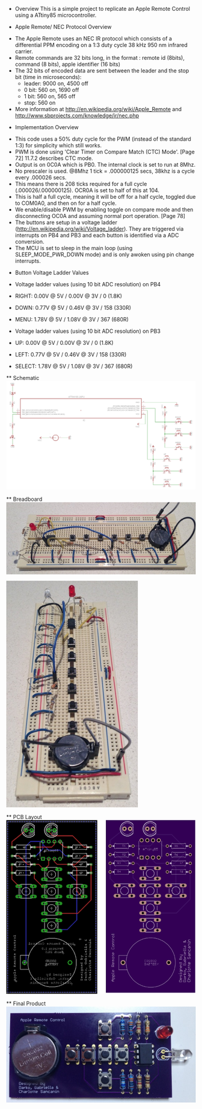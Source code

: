 * Overview
This is a simple project to replicate an Apple Remote Control using a ATtiny85 microcontroller.

* Apple Remote/ NEC Protocol Overview
- The Apple Remote uses an NEC IR protocol which consists of a differential PPM encoding on a 1:3 duty cycle 38 kHz 950 nm infrared carrier.
- Remote commands are 32 bits long, in the format : remote id (8bits), command (8 bits), apple identifier (16 bits)
- The 32 bits of encoded data are sent between the leader and the stop bit (time in microseconds):
  - leader: 9000 on, 4500 off
  - 0 bit: 560 on, 1690 off
  - 1 bit: 560 on, 565 off
  - stop: 560 on
- More information at http://en.wikipedia.org/wiki/Apple_Remote and http://www.sbprojects.com/knowledge/ir/nec.php

* Implementation Overview
- This code uses a 50% duty cycle for the PWM (instead of the standard 1:3) for simplicity which still works.
- PWM is done using 'Clear Timer on Compare Match (CTC) Mode'. [Page 72] 11.7.2 describes CTC mode.
- Output is on 0C0A which is PB0. The internal clock is set to run at 8Mhz.
- No prescaler is used. @8Mhz 1 tick = .000000125 secs, 38khz is a cycle every .000026 secs. 
- This means there is 208 ticks required for a full cycle (.000026/.000000125). OCR0A is set to half of this at 104.
- This is half a full cycle, meaning it will be off for a half cycle, toggled due to COM0A0, and then on for a half cycle.
- We enable/disable PWM by enabling toggle on compare mode and then disconnecting OC0A and assuming normal port operation. [Page 78]
- The buttons are setup in a voltage ladder (http://en.wikipedia.org/wiki/Voltage_ladder). They are triggered via interrupts on PB4 and PB3 and each button is identified via a ADC conversion.
- The MCU is set to sleep in the main loop (using SLEEP_MODE_PWR_DOWN mode) and is only awoken using pin change interrupts.

* Button Voltage Ladder Values
- Voltage ladder values (using 10 bit ADC resolution) on PB4
- RIGHT:    0.00V @ 5V / 0.00V @ 3V / 0 (1.8K)
- DOWN:     0.77V @ 5V / 0.46V @ 3V / 158 (330R)
- MENU:     1.78V @ 5V / 1.08V @ 3V / 367 (680R)

- Voltage ladder values (using 10 bit ADC resolution) on PB3
- UP:      0.00V @ 5V / 0.00V @ 3V / 0 (1.8K)
- LEFT:    0.77V @ 5V / 0.46V @ 3V / 158 (330R)
- SELECT:  1.78V @ 5V / 1.08V @ 3V / 367 (680R)

** Schematic
![Schematic](https://raw.githubusercontent.com/darkosancanin/avr_apple_remote/master/images/schematic.png)

** Breadboard
![Side View](https://raw.githubusercontent.com/darkosancanin/avr_apple_remote/master/images/breadboard_side.png)

![Top View](https://raw.githubusercontent.com/darkosancanin/avr_apple_remote/master/images/breadboard_top.png)

** PCB Layout
![PCB Layout](https://raw.githubusercontent.com/darkosancanin/avr_apple_remote/master/images/pcb_layout.png)

** Final Product
![Final Product](https://raw.githubusercontent.com/darkosancanin/avr_apple_remote/master/images/final.png)